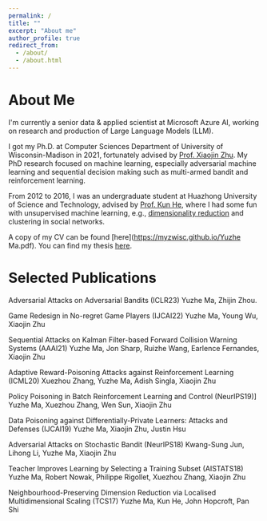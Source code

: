 ```yaml
---
permalink: /
title: ""
excerpt: "About me"
author_profile: true
redirect_from: 
  - /about/
  - /about.html
---
```


About Me
======
I'm currently a senior data & applied scientist at Microsoft Azure AI, working on research and production of Large Language Models (LLM).

I got my Ph.D. at Computer Sciences Department of University of Wisconsin-Madison in 2021, fortunately advised by [Prof. Xiaojin Zhu](http://pages.cs.wisc.edu/~jerryzhu/index.html). My PhD research focused on machine learning, especially adversarial machine learning and sequential decision making such as multi-armed bandit and reinforcement learning.

From 2012 to 2016, I was an undergraduate student at Huazhong University of Science and Technology, advised by [Prof. Kun He](https://scholar.google.com/citations?user=YTQnGJsAAAAJ&hl=en), where I had some fun with unsupervised machine learning, e.g., [dimensionality reduction](https://www.sciencedirect.com/science/article/pii/S0304397517306837) and clustering in social networks.

A copy of my CV can be found [here](https://myzwisc.github.io/Yuzhe Ma.pdf). You can find my thesis [here](https://myzwisc.github.io/dissertation.pdf).

Selected Publications
======

Adversarial Attacks on Adversarial Bandits (ICLR23)
Yuzhe Ma, Zhijin Zhou.

Game Redesign in No-regret Game Players (IJCAI22)
Yuzhe Ma, Young Wu, Xiaojin Zhu

Sequential Attacks on Kalman Filter-based Forward Collision Warning Systems (AAAI21)
Yuzhe Ma, Jon Sharp, Ruizhe Wang, Earlence Fernandes, Xiaojin Zhu


Adaptive Reward-Poisoning Attacks against Reinforcement Learning (ICML20)
Xuezhou Zhang, Yuzhe Ma, Adish Singla, Xiaojin Zhu

Policy Poisoning in Batch Reinforcement Learning and Control (NeurIPS19)]
Yuzhe Ma, Xuezhou Zhang, Wen Sun, Xiaojin Zhu

Data Poisoning against Differentially-Private Learners: Attacks and Defenses (IJCAI19)
Yuzhe Ma, Xiaojin Zhu, Justin Hsu

Adversarial Attacks on Stochastic Bandit (NeurIPS18)
Kwang-Sung Jun, Lihong Li, Yuzhe Ma, Xiaojin Zhu

Teacher Improves Learning by Selecting a Training Subset (AISTATS18)
Yuzhe Ma, Robert Nowak, Philippe Rigollet, Xuezhou Zhang, Xiaojin Zhu

Neighbourhood-Preserving Dimension Reduction via Localised Multidimensional Scaling (TCS17)
Yuzhe Ma, Kun He, John Hopcroft, Pan Shi



